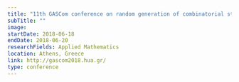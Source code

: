 ```yaml
---
title: "11th GASCom conference on random generation of combinatorial structures"
subTitle: ""
image:
startDate: 2018-06-18
endDate: 2018-06-20
researchFields: Applied Mathematics
location: Athens, Greece
link: http://gascom2018.hua.gr/
type: conference
---
```

